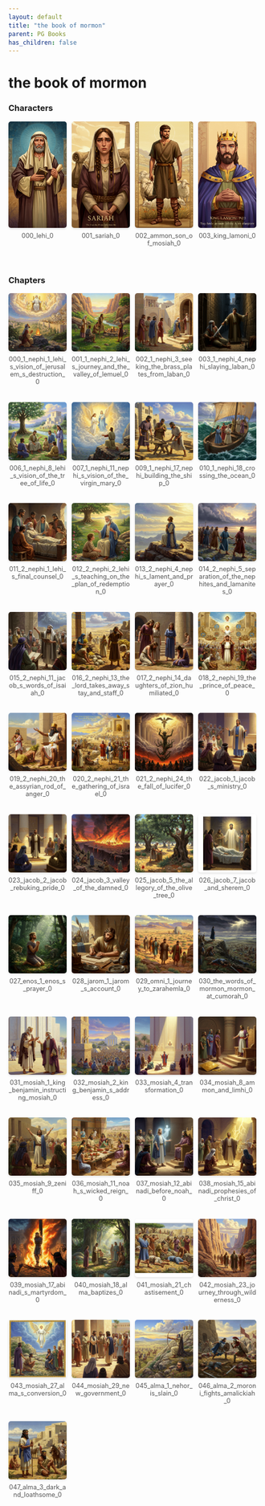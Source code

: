 ```yaml
---
layout: default
title: "the book of mormon"
parent: PG Books
has_children: false
---
```



<style>
.image-gallery {
  display: flex;
  flex-wrap: wrap;
  justify-content: space-between;
  margin-bottom: 20px;
}

.image-row {
  display: flex;
  justify-content: flex-start;
  width: 100%;
  margin-bottom: 20px;
}

.image-item {
  width: 23%;
  margin-right: 2%;
  text-align: center;
}

.image-item:last-child {
  margin-right: 0;
}

.image-item img {
  width: 100%;
  height: auto;
  object-fit: cover;
  border-radius: 5px;
  box-shadow: 0 2px 4px rgba(0,0,0,0.1);
}

.image-item p {
  margin-top: 5px;
  font-size: 0.9em;
  color: #555;
}

.video-container {
  margin: 20px 0;
}
</style>


# the book of mormon

<h3>Characters</h3>
<div class="image-gallery">
<div class="image-row">
  <div class="image-item">
    <img src="../../assets/pg_books_ai_generated_photos/the_book_of_mormon/characters/000_lehi_0.png" alt="000_lehi_0">
    <p>000_lehi_0</p>
  </div>
  <div class="image-item">
    <img src="../../assets/pg_books_ai_generated_photos/the_book_of_mormon/characters/001_sariah_0.png" alt="001_sariah_0">
    <p>001_sariah_0</p>
  </div>
  <div class="image-item">
    <img src="../../assets/pg_books_ai_generated_photos/the_book_of_mormon/characters/002_ammon_son_of_mosiah_0.png" alt="002_ammon_son_of_mosiah_0">
    <p>002_ammon_son_of_mosiah_0</p>
  </div>
  <div class="image-item">
    <img src="../../assets/pg_books_ai_generated_photos/the_book_of_mormon/characters/003_king_lamoni_0.png" alt="003_king_lamoni_0">
    <p>003_king_lamoni_0</p>
  </div>
</div>
</div>

<h3>Chapters</h3>
<div class="image-gallery">
<div class="image-row">
  <div class="image-item">
    <img src="../../assets/pg_books_ai_generated_photos/the_book_of_mormon/chapters/000_1_nephi_1_lehi_s_vision_of_jerusalem_s_destruction_0.png" alt="000_1_nephi_1_lehi_s_vision_of_jerusalem_s_destruction_0">
    <p>000_1_nephi_1_lehi_s_vision_of_jerusalem_s_destruction_0</p>
  </div>
  <div class="image-item">
    <img src="../../assets/pg_books_ai_generated_photos/the_book_of_mormon/chapters/001_1_nephi_2_lehi_s_journey_and_the_valley_of_lemuel_0.png" alt="001_1_nephi_2_lehi_s_journey_and_the_valley_of_lemuel_0">
    <p>001_1_nephi_2_lehi_s_journey_and_the_valley_of_lemuel_0</p>
  </div>
  <div class="image-item">
    <img src="../../assets/pg_books_ai_generated_photos/the_book_of_mormon/chapters/002_1_nephi_3_seeking_the_brass_plates_from_laban_0.png" alt="002_1_nephi_3_seeking_the_brass_plates_from_laban_0">
    <p>002_1_nephi_3_seeking_the_brass_plates_from_laban_0</p>
  </div>
  <div class="image-item">
    <img src="../../assets/pg_books_ai_generated_photos/the_book_of_mormon/chapters/003_1_nephi_4_nephi_slaying_laban_0.png" alt="003_1_nephi_4_nephi_slaying_laban_0">
    <p>003_1_nephi_4_nephi_slaying_laban_0</p>
  </div>
</div>
<div class="image-row">
  <div class="image-item">
    <img src="../../assets/pg_books_ai_generated_photos/the_book_of_mormon/chapters/006_1_nephi_8_lehi_s_vision_of_the_tree_of_life_0.png" alt="006_1_nephi_8_lehi_s_vision_of_the_tree_of_life_0">
    <p>006_1_nephi_8_lehi_s_vision_of_the_tree_of_life_0</p>
  </div>
  <div class="image-item">
    <img src="../../assets/pg_books_ai_generated_photos/the_book_of_mormon/chapters/007_1_nephi_11_nephi_s_vision_of_the_virgin_mary_0.png" alt="007_1_nephi_11_nephi_s_vision_of_the_virgin_mary_0">
    <p>007_1_nephi_11_nephi_s_vision_of_the_virgin_mary_0</p>
  </div>
  <div class="image-item">
    <img src="../../assets/pg_books_ai_generated_photos/the_book_of_mormon/chapters/009_1_nephi_17_nephi_building_the_ship_0.png" alt="009_1_nephi_17_nephi_building_the_ship_0">
    <p>009_1_nephi_17_nephi_building_the_ship_0</p>
  </div>
  <div class="image-item">
    <img src="../../assets/pg_books_ai_generated_photos/the_book_of_mormon/chapters/010_1_nephi_18_crossing_the_ocean_0.png" alt="010_1_nephi_18_crossing_the_ocean_0">
    <p>010_1_nephi_18_crossing_the_ocean_0</p>
  </div>
</div>
<div class="image-row">
  <div class="image-item">
    <img src="../../assets/pg_books_ai_generated_photos/the_book_of_mormon/chapters/011_2_nephi_1_lehi_s_final_counsel_0.png" alt="011_2_nephi_1_lehi_s_final_counsel_0">
    <p>011_2_nephi_1_lehi_s_final_counsel_0</p>
  </div>
  <div class="image-item">
    <img src="../../assets/pg_books_ai_generated_photos/the_book_of_mormon/chapters/012_2_nephi_2_lehi_s_teaching_on_the_plan_of_redemption_0.png" alt="012_2_nephi_2_lehi_s_teaching_on_the_plan_of_redemption_0">
    <p>012_2_nephi_2_lehi_s_teaching_on_the_plan_of_redemption_0</p>
  </div>
  <div class="image-item">
    <img src="../../assets/pg_books_ai_generated_photos/the_book_of_mormon/chapters/013_2_nephi_4_nephi_s_lament_and_prayer_0.png" alt="013_2_nephi_4_nephi_s_lament_and_prayer_0">
    <p>013_2_nephi_4_nephi_s_lament_and_prayer_0</p>
  </div>
  <div class="image-item">
    <img src="../../assets/pg_books_ai_generated_photos/the_book_of_mormon/chapters/014_2_nephi_5_separation_of_the_nephites_and_lamanites_0.png" alt="014_2_nephi_5_separation_of_the_nephites_and_lamanites_0">
    <p>014_2_nephi_5_separation_of_the_nephites_and_lamanites_0</p>
  </div>
</div>
<div class="image-row">
  <div class="image-item">
    <img src="../../assets/pg_books_ai_generated_photos/the_book_of_mormon/chapters/015_2_nephi_11_jacob_s_words_of_isaiah_0.png" alt="015_2_nephi_11_jacob_s_words_of_isaiah_0">
    <p>015_2_nephi_11_jacob_s_words_of_isaiah_0</p>
  </div>
  <div class="image-item">
    <img src="../../assets/pg_books_ai_generated_photos/the_book_of_mormon/chapters/016_2_nephi_13_the_lord_takes_away_stay_and_staff_0.png" alt="016_2_nephi_13_the_lord_takes_away_stay_and_staff_0">
    <p>016_2_nephi_13_the_lord_takes_away_stay_and_staff_0</p>
  </div>
  <div class="image-item">
    <img src="../../assets/pg_books_ai_generated_photos/the_book_of_mormon/chapters/017_2_nephi_14_daughters_of_zion_humiliated_0.png" alt="017_2_nephi_14_daughters_of_zion_humiliated_0">
    <p>017_2_nephi_14_daughters_of_zion_humiliated_0</p>
  </div>
  <div class="image-item">
    <img src="../../assets/pg_books_ai_generated_photos/the_book_of_mormon/chapters/018_2_nephi_19_the_prince_of_peace_0.png" alt="018_2_nephi_19_the_prince_of_peace_0">
    <p>018_2_nephi_19_the_prince_of_peace_0</p>
  </div>
</div>
<div class="image-row">
  <div class="image-item">
    <img src="../../assets/pg_books_ai_generated_photos/the_book_of_mormon/chapters/019_2_nephi_20_the_assyrian_rod_of_anger_0.png" alt="019_2_nephi_20_the_assyrian_rod_of_anger_0">
    <p>019_2_nephi_20_the_assyrian_rod_of_anger_0</p>
  </div>
  <div class="image-item">
    <img src="../../assets/pg_books_ai_generated_photos/the_book_of_mormon/chapters/020_2_nephi_21_the_gathering_of_israel_0.png" alt="020_2_nephi_21_the_gathering_of_israel_0">
    <p>020_2_nephi_21_the_gathering_of_israel_0</p>
  </div>
  <div class="image-item">
    <img src="../../assets/pg_books_ai_generated_photos/the_book_of_mormon/chapters/021_2_nephi_24_the_fall_of_lucifer_0.png" alt="021_2_nephi_24_the_fall_of_lucifer_0">
    <p>021_2_nephi_24_the_fall_of_lucifer_0</p>
  </div>
  <div class="image-item">
    <img src="../../assets/pg_books_ai_generated_photos/the_book_of_mormon/chapters/022_jacob_1_jacob_s_ministry_0.png" alt="022_jacob_1_jacob_s_ministry_0">
    <p>022_jacob_1_jacob_s_ministry_0</p>
  </div>
</div>
<div class="image-row">
  <div class="image-item">
    <img src="../../assets/pg_books_ai_generated_photos/the_book_of_mormon/chapters/023_jacob_2_jacob_rebuking_pride_0.png" alt="023_jacob_2_jacob_rebuking_pride_0">
    <p>023_jacob_2_jacob_rebuking_pride_0</p>
  </div>
  <div class="image-item">
    <img src="../../assets/pg_books_ai_generated_photos/the_book_of_mormon/chapters/024_jacob_3_valley_of_the_damned_0.png" alt="024_jacob_3_valley_of_the_damned_0">
    <p>024_jacob_3_valley_of_the_damned_0</p>
  </div>
  <div class="image-item">
    <img src="../../assets/pg_books_ai_generated_photos/the_book_of_mormon/chapters/025_jacob_5_the_allegory_of_the_olive_tree_0.png" alt="025_jacob_5_the_allegory_of_the_olive_tree_0">
    <p>025_jacob_5_the_allegory_of_the_olive_tree_0</p>
  </div>
  <div class="image-item">
    <img src="../../assets/pg_books_ai_generated_photos/the_book_of_mormon/chapters/026_jacob_7_jacob_and_sherem_0.png" alt="026_jacob_7_jacob_and_sherem_0">
    <p>026_jacob_7_jacob_and_sherem_0</p>
  </div>
</div>
<div class="image-row">
  <div class="image-item">
    <img src="../../assets/pg_books_ai_generated_photos/the_book_of_mormon/chapters/027_enos_1_enos_s_prayer_0.png" alt="027_enos_1_enos_s_prayer_0">
    <p>027_enos_1_enos_s_prayer_0</p>
  </div>
  <div class="image-item">
    <img src="../../assets/pg_books_ai_generated_photos/the_book_of_mormon/chapters/028_jarom_1_jarom_s_account_0.png" alt="028_jarom_1_jarom_s_account_0">
    <p>028_jarom_1_jarom_s_account_0</p>
  </div>
  <div class="image-item">
    <img src="../../assets/pg_books_ai_generated_photos/the_book_of_mormon/chapters/029_omni_1_journey_to_zarahemla_0.png" alt="029_omni_1_journey_to_zarahemla_0">
    <p>029_omni_1_journey_to_zarahemla_0</p>
  </div>
  <div class="image-item">
    <img src="../../assets/pg_books_ai_generated_photos/the_book_of_mormon/chapters/030_the_words_of_mormon_mormon_at_cumorah_0.png" alt="030_the_words_of_mormon_mormon_at_cumorah_0">
    <p>030_the_words_of_mormon_mormon_at_cumorah_0</p>
  </div>
</div>
<div class="image-row">
  <div class="image-item">
    <img src="../../assets/pg_books_ai_generated_photos/the_book_of_mormon/chapters/031_mosiah_1_king_benjamin_instructing_mosiah_0.png" alt="031_mosiah_1_king_benjamin_instructing_mosiah_0">
    <p>031_mosiah_1_king_benjamin_instructing_mosiah_0</p>
  </div>
  <div class="image-item">
    <img src="../../assets/pg_books_ai_generated_photos/the_book_of_mormon/chapters/032_mosiah_2_king_benjamin_s_address_0.png" alt="032_mosiah_2_king_benjamin_s_address_0">
    <p>032_mosiah_2_king_benjamin_s_address_0</p>
  </div>
  <div class="image-item">
    <img src="../../assets/pg_books_ai_generated_photos/the_book_of_mormon/chapters/033_mosiah_4_transformation_0.png" alt="033_mosiah_4_transformation_0">
    <p>033_mosiah_4_transformation_0</p>
  </div>
  <div class="image-item">
    <img src="../../assets/pg_books_ai_generated_photos/the_book_of_mormon/chapters/034_mosiah_8_ammon_and_limhi_0.png" alt="034_mosiah_8_ammon_and_limhi_0">
    <p>034_mosiah_8_ammon_and_limhi_0</p>
  </div>
</div>
<div class="image-row">
  <div class="image-item">
    <img src="../../assets/pg_books_ai_generated_photos/the_book_of_mormon/chapters/035_mosiah_9_zeniff_0.png" alt="035_mosiah_9_zeniff_0">
    <p>035_mosiah_9_zeniff_0</p>
  </div>
  <div class="image-item">
    <img src="../../assets/pg_books_ai_generated_photos/the_book_of_mormon/chapters/036_mosiah_11_noah_s_wicked_reign_0.png" alt="036_mosiah_11_noah_s_wicked_reign_0">
    <p>036_mosiah_11_noah_s_wicked_reign_0</p>
  </div>
  <div class="image-item">
    <img src="../../assets/pg_books_ai_generated_photos/the_book_of_mormon/chapters/037_mosiah_12_abinadi_before_noah_0.png" alt="037_mosiah_12_abinadi_before_noah_0">
    <p>037_mosiah_12_abinadi_before_noah_0</p>
  </div>
  <div class="image-item">
    <img src="../../assets/pg_books_ai_generated_photos/the_book_of_mormon/chapters/038_mosiah_15_abinadi_prophesies_of_christ_0.png" alt="038_mosiah_15_abinadi_prophesies_of_christ_0">
    <p>038_mosiah_15_abinadi_prophesies_of_christ_0</p>
  </div>
</div>
<div class="image-row">
  <div class="image-item">
    <img src="../../assets/pg_books_ai_generated_photos/the_book_of_mormon/chapters/039_mosiah_17_abinadi_s_martyrdom_0.png" alt="039_mosiah_17_abinadi_s_martyrdom_0">
    <p>039_mosiah_17_abinadi_s_martyrdom_0</p>
  </div>
  <div class="image-item">
    <img src="../../assets/pg_books_ai_generated_photos/the_book_of_mormon/chapters/040_mosiah_18_alma_baptizes_0.png" alt="040_mosiah_18_alma_baptizes_0">
    <p>040_mosiah_18_alma_baptizes_0</p>
  </div>
  <div class="image-item">
    <img src="../../assets/pg_books_ai_generated_photos/the_book_of_mormon/chapters/041_mosiah_21_chastisement_0.png" alt="041_mosiah_21_chastisement_0">
    <p>041_mosiah_21_chastisement_0</p>
  </div>
  <div class="image-item">
    <img src="../../assets/pg_books_ai_generated_photos/the_book_of_mormon/chapters/042_mosiah_23_journey_through_wilderness_0.png" alt="042_mosiah_23_journey_through_wilderness_0">
    <p>042_mosiah_23_journey_through_wilderness_0</p>
  </div>
</div>
<div class="image-row">
  <div class="image-item">
    <img src="../../assets/pg_books_ai_generated_photos/the_book_of_mormon/chapters/043_mosiah_27_alma_s_conversion_0.png" alt="043_mosiah_27_alma_s_conversion_0">
    <p>043_mosiah_27_alma_s_conversion_0</p>
  </div>
  <div class="image-item">
    <img src="../../assets/pg_books_ai_generated_photos/the_book_of_mormon/chapters/044_mosiah_29_new_government_0.png" alt="044_mosiah_29_new_government_0">
    <p>044_mosiah_29_new_government_0</p>
  </div>
  <div class="image-item">
    <img src="../../assets/pg_books_ai_generated_photos/the_book_of_mormon/chapters/045_alma_1_nehor_is_slain_0.png" alt="045_alma_1_nehor_is_slain_0">
    <p>045_alma_1_nehor_is_slain_0</p>
  </div>
  <div class="image-item">
    <img src="../../assets/pg_books_ai_generated_photos/the_book_of_mormon/chapters/046_alma_2_moroni_fights_amalickiah_0.png" alt="046_alma_2_moroni_fights_amalickiah_0">
    <p>046_alma_2_moroni_fights_amalickiah_0</p>
  </div>
</div>
<div class="image-row">
  <div class="image-item">
    <img src="../../assets/pg_books_ai_generated_photos/the_book_of_mormon/chapters/047_alma_3_dark_and_loathsome_0.png" alt="047_alma_3_dark_and_loathsome_0">
    <p>047_alma_3_dark_and_loathsome_0</p>
  </div>
</div>
</div>
